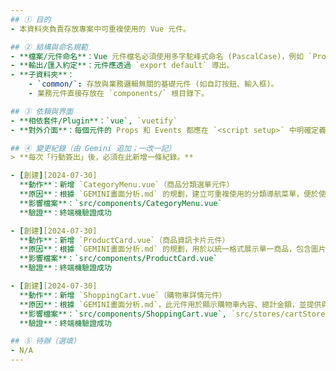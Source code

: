 ```yaml
---
## ① 目的
- 本資料夾負責存放專案中可重複使用的 Vue 元件。

## ② 結構與命名規範
- **檔案/元件命名**：Vue 元件檔名必須使用多字駝峰式命名 (PascalCase)，例如 `ProductCard.vue`。
- **輸出/匯入約定**：元件應透過 `export default` 導出。
- **子資料夾**：
    - `common/`: 存放與業務邏輯無關的基礎元件 (如自訂按鈕、輸入框)。
    - 業務元件直接存放在 `components/` 根目錄下。

## ③ 依賴與界面
- **相依套件/Plugin**：`vue`, `vuetify`
- **對外介面**：每個元件的 Props 和 Events 都應在 `<script setup>` 中明確定義。

## ④ 變更紀錄（由 Gemini 追加；一改一記）
> **每次「行動簽出」後，必須在此新增一條紀錄。**

- [創建][2024-07-30]
  **動作**：新增 `CategoryMenu.vue`（商品分類選單元件）
  **原因**：根據 `GEMINI畫面分析.md` 的規劃，建立可重複使用的分類導航菜單，便於使用者篩選商品。
  **影響檔案**：`src/components/CategoryMenu.vue`
  **驗證**：終端機驗證成功

- [創建][2024-07-30]
  **動作**：新增 `ProductCard.vue`（商品資訊卡片元件）
  **原因**：根據 `GEMINI畫面分析.md` 的規劃，用於以統一格式展示單一商品，包含圖片、名稱、價格與加入購物車按鈕。
  **影響檔案**：`src/components/ProductCard.vue`
  **驗證**：終端機驗證成功

- [創建][2024-07-30]
  **動作**：新增 `ShoppingCart.vue`（購物車詳情元件）
  **原因**：根據 `GEMINI畫面分析.md`，此元件用於顯示購物車內容、總計金額，並提供與 `cartStore` 互動的操作（移除商品、清空購物車）。
  **影響檔案**：`src/components/ShoppingCart.vue`, `src/stores/cartStore.js`
  **驗證**：終端機驗證成功

## ⑤ 待辦（選填）
- N/A
---
```

